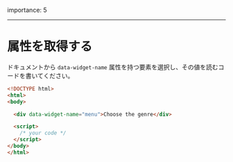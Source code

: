 importance: 5

---

# 属性を取得する

ドキュメントから `data-widget-name` 属性を持つ要素を選択し、その値を読むコードを書いてください。

```html run
<!DOCTYPE html>
<html>
<body>

  <div data-widget-name="menu">Choose the genre</div>

  <script>
    /* your code */
  </script>
</body>
</html>
```
